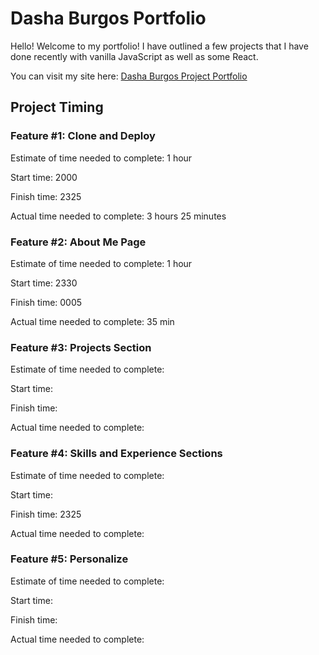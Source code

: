 # Dasha Burgos Portfolio

Hello! Welcome to my portfolio! I have outlined a few projects that I have done recently with vanilla JavaScript as well as some React.

You can visit my site here: [Dasha Burgos Project Portfolio](https://dlewburg-portfolio-301.netlify.app/)

## Project Timing

### Feature #1: Clone and Deploy

Estimate of time needed to complete: 1 hour

Start time: 2000

Finish time: 2325

Actual time needed to complete: 3 hours 25 minutes

### Feature #2: About Me Page

Estimate of time needed to complete: 1 hour

Start time: 2330

Finish time: 0005

Actual time needed to complete: 35 min

### Feature #3: Projects Section

Estimate of time needed to complete:

Start time:

Finish time:

Actual time needed to complete:

### Feature #4: Skills and Experience Sections

Estimate of time needed to complete:

Start time:

Finish time: 2325

Actual time needed to complete:

### Feature #5: Personalize

Estimate of time needed to complete:

Start time:

Finish time:

Actual time needed to complete:
